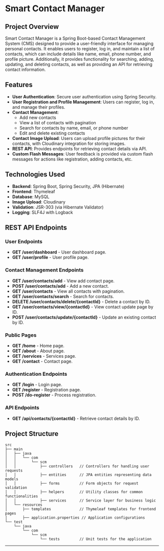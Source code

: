 # Smart Contact Manager

## Project Overview

Smart Contact Manager is a Spring Boot-based Contact Management System (CMS) designed to provide a user-friendly interface for managing personal contacts. It enables users to register, log in, and maintain a list of contacts, which can include details like name, email, phone number, and profile picture. Additionally, it provides functionality for searching, adding, updating, and deleting contacts, as well as providing an API for retrieving contact information.

## Features

- **User Authentication**: Secure user authentication using Spring Security.
- **User Registration and Profile Management**: Users can register, log in, and manage their profiles.
- **Contact Management**: 
  - Add new contacts
  - View a list of contacts with pagination
  - Search for contacts by name, email, or phone number
  - Edit and delete existing contacts
- **Contact Image Upload**: Users can upload profile pictures for their contacts, with Cloudinary integration for storing images.
- **REST API**: Provides endpoints for retrieving contact details via API.
- **Custom Flash Messages**: User feedback is provided via custom flash messages for actions like registration, adding contacts, etc.

## Technologies Used

- **Backend**: Spring Boot, Spring Security, JPA (Hibernate)
- **Frontend**: Thymeleaf
- **Database**: MySQL
- **Image Upload**: Cloudinary
- **Validation**: JSR-303 (via Hibernate Validator)
- **Logging**: SLF4J with Logback

## REST API Endpoints

### User Endpoints

- **GET /user/dashboard** - User dashboard page.
- **GET /user/profile** - User profile page.

### Contact Management Endpoints

- **GET /user/contacts/add** - View add contact page.
- **POST /user/contacts/add** - Add a new contact.
- **GET /user/contacts** - View all contacts with pagination.
- **GET /user/contacts/search** - Search for contacts.
- **DELETE /user/contacts/delete/{contactId}** - Delete a contact by ID.
- **GET /user/contacts/view/{contactId}** - View contact update page by ID.
- **POST /user/contacts/update/{contactId}** - Update an existing contact by ID.

### Public Pages

- **GET /home** - Home page.
- **GET /about** - About page.
- **GET /services** - Services page.
- **GET /contact** - Contact page.

### Authentication Endpoints

- **GET /login** - Login page.
- **GET /register** - Registration page.
- **POST /do-register** - Process registration.

### API Endpoints

- **GET /api/contacts/{contactId}** - Retrieve contact details by ID.

## Project Structure

```plaintext
src
├── main
│   ├── java
│   │   └── com
│   │       └── scm
│   │           ├── controllers   // Controllers for handling user requests
│   │           ├── entities      // JPA entities representing data models
│   │           ├── forms         // Form objects for request validation
│   │           ├── helpers       // Utility classes for common functionalities
│   │           ├── services      // Service layer for business logic
│   └── resources
│       ├── templates             // Thymeleaf templates for frontend pages
│       ├── application.properties // Application configurations
└── test
    └── java
        └── com
            └── scm
                └── tests         // Unit tests for the application
```

---
